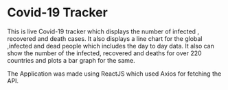 # Covid-19 Tracker
This is live Covid-19 tracker which displays the number of infected , recovered and death cases.
It also displays a line chart for the global ,infected and dead people which includes the day to day data.
It also can show the number of the infected, recovered and deaths for over 220 countries and plots a bar graph for the same.

The Application was made using ReactJS which used Axios for fetching the API. 
